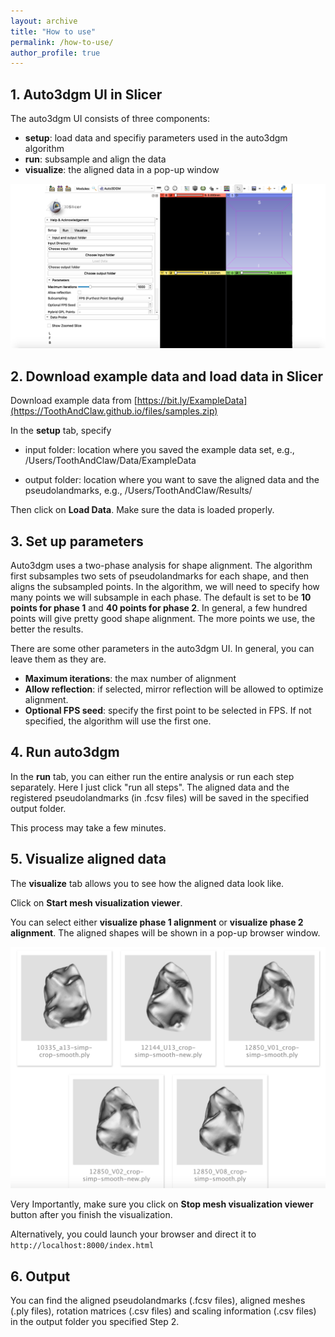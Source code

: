 ```yaml
---
layout: archive
title: "How to use"
permalink: /how-to-use/
author_profile: true
---
```


## 1. Auto3dgm UI in Slicer
The auto3dgm UI consists of three components:
* **setup**: load data and specifiy parameters used in the auto3dgm algorithm
* **run**: subsample and align the data
* **visualize**: the aligned data in a pop-up window

<img src="/images/auto3dgmUI.png">

## 2. Download example data and load data in Slicer

Download example data from [https://bit.ly/ExampleData](https://ToothAndClaw.github.io/files/samples.zip)

In the **setup** tab, specify 
* input folder: location where you saved the example data set, e.g., 
/Users/ToothAndClaw/Data/ExampleData

* output folder: location where you want to save the aligned data and the pseudolandmarks, e.g., 
/Users/ToothAndClaw/Results/

Then click on **Load Data**. Make sure the data is loaded properly.

## 3. Set up parameters
Auto3dgm uses a two-phase analysis for shape alignment. The algorithm first subsamples two sets of pseudolandmarks for each shape, and then aligns the subsampled points. In the algorithm, we will need to specify how many points we will subsample in each phase.  The default is set to be **10 points for phase 1** and **40 points for phase 2**. In general, a few hundred points will give pretty good shape alignment. The more points we use, the better the results. 

There are some other parameters in the auto3dgm UI. In general, you can leave them as they are. 
* **Maximum iterations**: the max number of alignment 
* **Allow reflection**: if selected, mirror reflection will be allowed to optimize alignment. 
* **Optional FPS seed**: specify the first point to be selected in FPS. If not specified, the algorithm will use the first one.

## 4. Run auto3dgm
In the **run** tab, you can either run the entire analysis or run each step separately. Here I just click "run all steps". The aligned data and the registered pseudolandmarks (in .fcsv files) will be saved in the specified output folder. 

This process may take a few minutes. 

## 5. Visualize aligned data
The **visualize** tab allows you to see how the aligned data look like. 

Click on **Start mesh visualization viewer**. 

You can select either **visualize phase 1 alignment** or **visualize phase 2 alignment**.
The aligned shapes will be shown in a pop-up browser window. 

<img src="/images/meshviewer.png">

Very Importantly, make sure you click on **Stop mesh visualization viewer** button after you finish the visualization. 

Alternatively, you could launch your browser and direct it to `http://localhost:8000/index.html`

## 6. Output
You can find the aligned pseudolandmarks (.fcsv files), aligned meshes (.ply files), rotation matrices (.csv files) and scaling information (.csv files) in the output folder you specified Step 2. 
